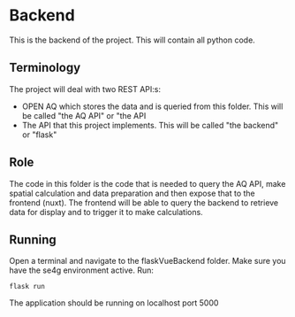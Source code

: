 # Backend

This is the backend of the project. This will contain all python code.

## Terminology

The project will deal with two REST API:s:

- OPEN AQ which stores the data and is queried from this folder. This will be called "the AQ API" or "the API
- The API that this project implements. This will be called "the backend" or "flask"

## Role

The code in this folder is the code that is needed to query the AQ API, make spatial calculation and
data preparation and then expose that to the frontend (nuxt). The frontend will be able to query the
backend to retrieve data for display and to trigger it to make calculations.

## Running

Open a terminal and navigate to the flaskVueBackend folder. Make sure you have the se4g environment
active. Run:

    flask run

The application should be running on localhost port 5000
